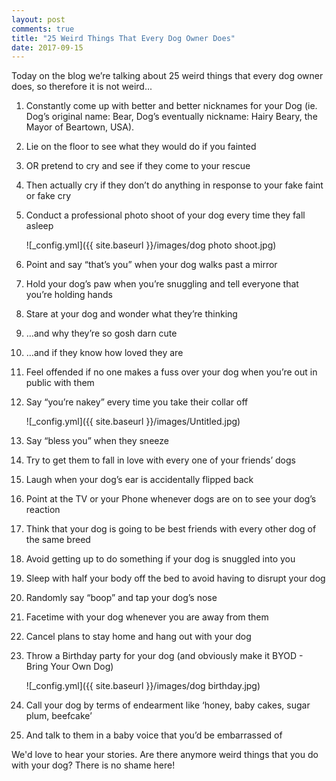 ```yaml
---
layout: post
comments: true
title: "25 Weird Things That Every Dog Owner Does"
date: 2017-09-15
---
```


Today on the blog we’re talking about 25 weird things that every dog owner does, so therefore it is not weird...

1. Constantly come up with better and better nicknames for your Dog (ie. Dog’s original name: Bear, Dog’s eventually nickname: Hairy Beary, the Mayor of Beartown, USA).

2. Lie on the floor to see what they would do if you fainted

3. OR pretend to cry and see if they come to your rescue

4. Then actually cry if they don’t do anything in response to your fake faint or fake cry

5. Conduct a professional photo shoot of your dog every time they fall asleep

    ![_config.yml]({{ site.baseurl }}/images/dog photo shoot.jpg)

6.  Point and say “that’s you” when your dog walks past a mirror

7.  Hold your dog’s paw when you’re snuggling and tell everyone that you’re holding hands

8.  Stare at your dog and wonder what they’re thinking

9.  …and why they’re so gosh darn cute

10. …and if they know how loved they are

11. Feel offended if no one makes a fuss over your dog when you’re out in public with them

12. Say “you’re nakey” every time you take their collar off

    ![_config.yml]({{ site.baseurl }}/images/Untitled.jpg)

13. Say “bless you” when they sneeze

14. Try to get them to fall in love with every one of your friends’ dogs

15. Laugh when your dog’s ear is accidentally flipped back

16. Point at the TV or your Phone whenever dogs are on to see your dog’s reaction

17. Think that your dog is going to be best friends with every other dog of the same breed

18. Avoid getting up to do something if your dog is snuggled into you

19. Sleep with half your body off the bed to avoid having to disrupt your dog

20. Randomly say “boop” and tap your dog’s nose

21. Facetime with your dog whenever you are away from them

22. Cancel plans to stay home and hang out with your dog

23. Throw a Birthday party for your dog (and obviously make it BYOD - Bring Your Own Dog)

    ![_config.yml]({{ site.baseurl }}/images/dog birthday.jpg)

24. Call your dog by terms of endearment like ‘honey, baby cakes, sugar plum, beefcake’

25. And talk to them in a baby voice that you’d be embarrassed of 

We'd love to hear your stories. Are there anymore weird things that you do with your dog? There is no shame here! 
